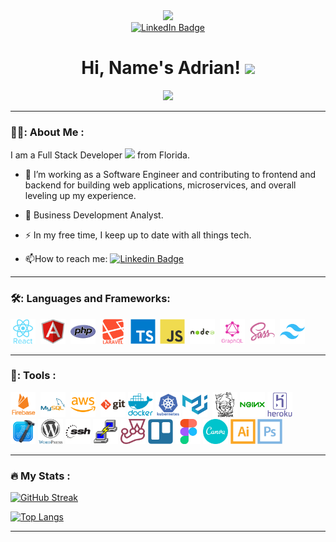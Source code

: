 <div id="header" align="center">
  <img src="https://media.giphy.com/media/jVqYgn09W8FHEf0BBS/giphy.gif" width="200" />
  <div id="badges">
    <a href="https://www.linkedin.com/in/adrianrtownsend/">
      <img src="https://img.shields.io/badge/LinkedIn-blue?style=for-the-badge&logo=linkedin&logoColor=white" alt="LinkedIn Badge"/>
    </a>
  </div>
  <h1>Hi, Name's Adrian!
    <img src="https://media.giphy.com/media/hvRJCLFzcasrR4ia7z/giphy.gif" width="30px"/>
  </h1>
</div>
<div align="center">
  <img src="https://media.giphy.com/media/nKT4CZhmNUj9HdtBhe/giphy.gif" width="600"/>
</div>

---

### 👨‍💻: About Me :
I am a Full Stack Developer <img src="https://media.giphy.com/media/WUlplcMpOCEmTGBtBW/giphy.gif" width="30"> from Florida.
- :telescope: I’m working as a Software Engineer and contributing to frontend and backend for building web applications, microservices, and overall leveling up my experience.

- :seedling: Business Development Analyst.

- :zap: In my free time, I keep up to date with all things tech.

- :mailbox:How to reach me: [![Linkedin Badge](https://img.shields.io/badge/LinkedIn-blue?style=flat&logo=Linkedin&logoColor=white)](https://www.linkedin.com/in/adrianrtownsend/)

---

### 🛠️: Languages and Frameworks:
<div>
    <img src="https://github.com/devicons/devicon/blob/master/icons/react/react-original-wordmark.svg" title="React" alt="React" width="40" height="40"/>&nbsp;
  <img src="https://raw.githubusercontent.com/devicons/devicon/master/icons/angularjs/angularjs-original.svg" title="Git" **alt="Git" width="40" height="40"/>&nbsp;
  <img src="https://raw.githubusercontent.com/devicons/devicon/master/icons/php/php-original.svg" title="Git" **alt="Git" width="40" height="40"/>&nbsp;
  <img src="https://raw.githubusercontent.com/devicons/devicon/master/icons/laravel/laravel-plain-wordmark.svg" title="Git" **alt="Git" width="40" height="40"/>&nbsp;
  <img src="https://github.com/devicons/devicon/blob/master/icons/typescript/typescript-original.svg" title="Git" **alt="Git" width="40" height="40"/>&nbsp;
     <img src="https://github.com/devicons/devicon/blob/master/icons/javascript/javascript-original.svg" title="JavaScript" alt="JavaScript" width="40" height="40"/>&nbsp;
    <img src="https://github.com/devicons/devicon/blob/master/icons/nodejs/nodejs-original-wordmark.svg" title="NodeJS" alt="NodeJS" width="40" height="40"/>&nbsp;
      <img src="https://raw.githubusercontent.com/devicons/devicon/master/icons/graphql/graphql-plain-wordmark.svg" title="Git" **alt="Git" width="40" height="40"/>&nbsp;
  <img src="https://raw.githubusercontent.com/devicons/devicon/master/icons/sass/sass-original.svg" title="Git" **alt="Git" width="40" height="40"/>&nbsp;
      <img src="https://raw.githubusercontent.com/devicons/devicon/master/icons/tailwindcss/tailwindcss-plain.svg" title="Git" **alt="Git" width="40" height="40"/>
</div>

---

### 🧰: Tools :
<div>
  <img src="https://github.com/devicons/devicon/blob/master/icons/firebase/firebase-plain-wordmark.svg" title="Firebase" alt="Firebase" width="40" height="40"/>&nbsp;
  <img src="https://github.com/devicons/devicon/blob/master/icons/mysql/mysql-original-wordmark.svg" title="MySQL"  alt="MySQL" width="40" height="40"/>&nbsp;
  <img src="https://github.com/devicons/devicon/blob/master/icons/amazonwebservices/amazonwebservices-plain-wordmark.svg" title="AWS" alt="AWS" width="40" height="40"/>&nbsp;
  <img src="https://github.com/devicons/devicon/blob/master/icons/git/git-original-wordmark.svg" title="Git" **alt="Git" width="40" height="40"/>
  <img src="https://github.com/devicons/devicon/blob/master/icons/docker/docker-plain-wordmark.svg" title="Git" **alt="Git" width="40" height="40"/>
    <img src="https://raw.githubusercontent.com/devicons/devicon/master/icons/kubernetes/kubernetes-plain-wordmark.svg" title="Git" **alt="Git" width="40" height="40"/>
  <img src="https://github.com/devicons/devicon/blob/master/icons/materialui/materialui-original.svg" title="Material UI" alt="Material UI" width="40" height="40"/>&nbsp;
    <img src="https://raw.githubusercontent.com/devicons/devicon/master/icons/composer/composer-line-wordmark.svg" title="Git" **alt="Git" width="40" height="40"/>
    <img src="https://raw.githubusercontent.com/devicons/devicon/master/icons/nginx/nginx-original.svg" title="Git" **alt="Git" width="40" height="40"/>
    <img src="https://raw.githubusercontent.com/devicons/devicon/master/icons/heroku/heroku-original-wordmark.svg" title="Git" **alt="Git" width="40" height="40"/>
  <br/>
    <img src="https://raw.githubusercontent.com/devicons/devicon/master/icons/xcode/xcode-original.svg" title="Git" **alt="Git" width="40" height="40"/>
    <img src="https://raw.githubusercontent.com/devicons/devicon/master/icons/wordpress/wordpress-original.svg" title="Git" **alt="Git" width="40" height="40"/>
    <img src="https://raw.githubusercontent.com/devicons/devicon/master/icons/ssh/ssh-original-wordmark.svg" title="Git" **alt="Git" width="40" height="40"/>
      <img src="https://raw.githubusercontent.com/devicons/devicon/master/icons/putty/putty-original.svg" title="Git" **alt="Git" width="40" height="40"/>
    <img src="https://raw.githubusercontent.com/devicons/devicon/master/icons/jest/jest-plain.svg" title="Git" **alt="Git" width="40" height="40"/>
    <img src="https://raw.githubusercontent.com/devicons/devicon/master/icons/trello/trello-plain.svg" title="Git" **alt="Git" width="40" height="40"/>
    <img src="https://raw.githubusercontent.com/devicons/devicon/master/icons/figma/figma-original.svg" title="Git" **alt="Git" width="40" height="40"/>
    <img src="https://raw.githubusercontent.com/devicons/devicon/master/icons/canva/canva-original.svg" title="Git" **alt="Git" width="40" height="40"/>
      <img src="https://raw.githubusercontent.com/devicons/devicon/master/icons/illustrator/illustrator-line.svg" title="Git" **alt="Git" width="40" height="40"/>
    <img src="https://raw.githubusercontent.com/devicons/devicon/master/icons/photoshop/photoshop-line.svg" title="Git" **alt="Git" width="40" height="40"/>
</div>

---

### :fire: My Stats :
[![GitHub Streak](http://github-readme-streak-stats.herokuapp.com?user=adrianrtownsend&theme=dark&background=000000)](https://git.io/streak-stats)

[![Top Langs](https://github-readme-stats.vercel.app/api/top-langs/?username=adrianrtownsend&layout=compact&theme=vision-friendly-dark)](https://github.com/anuraghazra/github-readme-stats)

---
